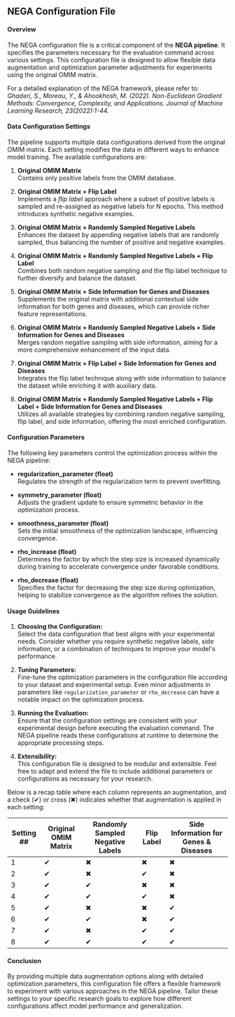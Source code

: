 ## NEGA Configuration File

#### Overview

The NEGA configuration file is a critical component of the **NEGA pipeline**. It specifies the parameters necessary for the evaluation command across various settings. This configuration file is designed to allow flexible data augmentation and optimization parameter adjustments for experiments using the original OMIM matrix.

For a detailed explanation of the NEGA framework, please refer to:  
*Ghaderi, S., Moreau, Y., & Ahookhosh, M. (2022). Non-Euclidean Gradient Methods: Convergence, Complexity, and Applications. Journal of Machine Learning Research, 23(2022):1-44.*

#### Data Configuration Settings

The pipeline supports multiple data configurations derived from the original OMIM matrix. Each setting modifies the data in different ways to enhance model training. The available configurations are:

1. **Original OMIM Matrix**  
   Contains only positive labels from the OMIM database.

2. **Original OMIM Matrix + Flip Label**  
   Implements a *flip label* approach where a subset of positive labels is sampled and re-assigned as negative labels for N epochs. This method introduces synthetic negative examples.

3. **Original OMIM Matrix + Randomly Sampled Negative Labels**  
   Enhances the dataset by appending negative labels that are randomly sampled, thus balancing the number of positive and negative examples.

4. **Original OMIM Matrix + Randomly Sampled Negative Labels + Flip Label**  
   Combines both random negative sampling and the flip label technique to further diversify and balance the dataset.

5. **Original OMIM Matrix + Side Information for Genes and Diseases**  
   Supplements the original matrix with additional contextual side information for both genes and diseases, which can provide richer feature representations.

6. **Original OMIM Matrix + Randomly Sampled Negative Labels + Side Information for Genes and Diseases**  
   Merges random negative sampling with side information, aiming for a more comprehensive enhancement of the input data.

7. **Original OMIM Matrix + Flip Label + Side Information for Genes and Diseases**  
   Integrates the flip label technique along with side information to balance the dataset while enriching it with auxiliary data.

8. **Original OMIM Matrix + Randomly Sampled Negative Labels + Flip Label + Side Information for Genes and Diseases**  
   Utilizes all available strategies by combining random negative sampling, flip label, and side information, offering the most enriched configuration.

#### Configuration Parameters

The following key parameters control the optimization process within the NEGA pipeline:

- **regularization_parameter (float)**  
  Regulates the strength of the regularization term to prevent overfitting.

- **symmetry_parameter (float)**  
  Adjusts the gradient update to ensure symmetric behavior in the optimization process.

- **smoothness_parameter (float)**  
  Sets the initial smoothness of the optimization landscape, influencing convergence.

- **rho_increase (float)**  
  Determines the factor by which the step size is increased dynamically during training to accelerate convergence under favorable conditions.

- **rho_decrease (float)**  
  Specifies the factor for decreasing the step size during optimization, helping to stabilize convergence as the algorithm refines the solution.

#### Usage Guidelines

1. **Choosing the Configuration:**  
   Select the data configuration that best aligns with your experimental needs. Consider whether you require synthetic negative labels, side information, or a combination of techniques to improve your model's performance.

2. **Tuning Parameters:**  
   Fine-tune the optimization parameters in the configuration file according to your dataset and experimental setup. Even minor adjustments in parameters like `regularization_parameter` or `rho_decrease` can have a notable impact on the optimization process.

3. **Running the Evaluation:**  
   Ensure that the configuration settings are consistent with your experimental design before executing the evaluation command. The NEGA pipeline reads these configurations at runtime to determine the appropriate processing steps.

4. **Extensibility:**  
   This configuration file is designed to be modular and extensible. Feel free to adapt and extend the file to include additional parameters or configurations as necessary for your research.

Below is a recap table where each column represents an augmentation, and a check (✔) or cross (✖) indicates whether that augmentation is applied in each setting:

| Setting ## | Original OMIM Matrix | Randomly Sampled Negative Labels | Flip Label | Side Information for Genes & Diseases |
|-----------|----------------------|----------------------------------|------------|---------------------------------------|
| 1         | ✔                    | ✖                                | ✖          | ✖                                     |
| 2         | ✔                    | ✖                                | ✔          | ✖                                     |
| 3         | ✔                    | ✔                                | ✖          | ✖                                     |
| 4         | ✔                    | ✔                                | ✔          | ✖                                     |
| 5         | ✔                    | ✖                                | ✖          | ✔                                     |
| 6         | ✔                    | ✔                                | ✖          | ✔                                     |
| 7         | ✔                    | ✖                                | ✔          | ✔                                     |
| 8         | ✔                    | ✔                                | ✔          | ✔                                     |

#### Conclusion

By providing multiple data augmentation options along with detailed optimization parameters, this configuration file offers a flexible framework to experiment with various approaches in the NEGA pipeline. Tailor these settings to your specific research goals to explore how different configurations affect model performance and generalization.
